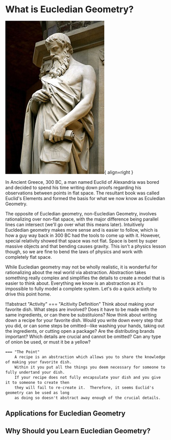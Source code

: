 # What is Eucledian Geometry?

![Euclid](../img/euclid.jpg){ align=right }


In Ancient Greece, 300 BC, a man named Euclid of Alexandria was bored
and decided to spend his time writing down proofs regarding his observations between points in flat space.
The resultant book was called Euclid's Elements and formed the basis for what
we now know as Eculedian Geometry.

The opposite of Eucledian geometry, non-Eucledian Geometry, involves rationalizing over
non-flat space, with the major difference being parallel lines can intersect (we'll go over what this means later).
Intuitively Eucldedian geometry makes more sense and is easier to follow, which is how a guy way
back in 300 BC had the tools to come up with it.  However, special relativity showed that space
was not flat.  Space is bent by super massive objects and that bending causes gravity.  This isn't a physics 
lesson though, so we are fine to bend the laws of physics and work with completely flat space.

While Eucledian geometry may not be wholly realistic, it is wonderful for rationalizing about
the real world via abstraction.  Abstraction takes something really complex
and simplifies the details to create a model that is easier to think about.
Everything we know is an abstraction as it's impossible to fully model a complete system.
Let's do a quick activity to drive this point home.

!!!abstract "Activity"
    === "Acitivity Definition"
        Think about making your favorite dish.  What steps are involved?  Does it have to be made
        with the same ingredients, or can there be substituions?  Now think about writing down
        a recipe for your favorite dish.  Would you write down every step that you did, or
        can some steps be omitted--like washing your hands, taking out the ingredients, or cutting
        open a package?  Are the distributing brands important?  Which details are
        crucial and cannot be omitted?  Can any type of onion be used, or must it be a yellow?

    === "The Point"
        A recipe is an abstraction which allows you to share the knowledge of making your favorite dish.
        Within it you put all the things you deem necessary for someone to fully undertand your dish.
        If your recipe does not fully encapsulate your dish and you give it to someone to create then 
        they will fail to re-create it.  Therefore, it seems Euclid's geometry can be used as long
        as doing so doesn't abstract away enough of the crucial details.  

## Applications for Eucledian Geometry

## Why Should you Learn Eucledian Geometry?


